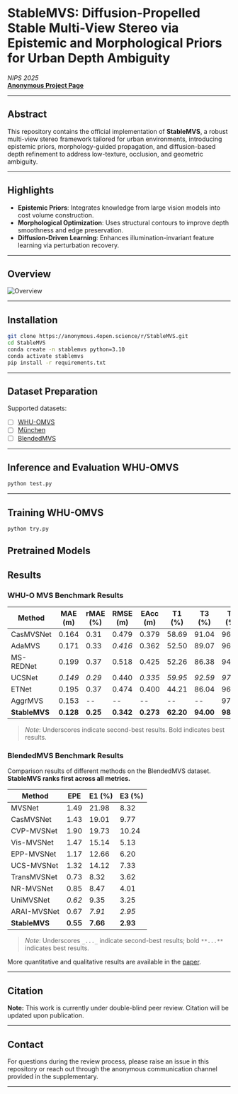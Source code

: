 # StableMVS: Diffusion-Propelled Stable Multi-View Stereo via Epistemic and Morphological Priors for Urban Depth Ambiguity

*NIPS 2025*  
**[Anonymous Project Page](https://anonymous.4open.science/r/StableMVS)**  

---

## Abstract  

This repository contains the official implementation of **StableMVS**, a robust multi-view stereo framework tailored for urban environments, introducing epistemic priors, morphology-guided propagation, and diffusion-based depth refinement to address low-texture, occlusion, and geometric ambiguity.

---

## Highlights

- **Epistemic Priors**: Integrates knowledge from large vision models into cost volume construction.
- **Morphological Optimization**: Uses structural contours to improve depth smoothness and edge preservation.
- **Diffusion-Driven Learning**: Enhances illumination-invariant feature learning via perturbation recovery.

---

## Overview

![Overview](./img/overall_new.png)

---

## Installation

```bash
git clone https://anonymous.4open.science/r/StableMVS.git
cd StableMVS
conda create -n stablemvs python=3.10
conda activate stablemvs
pip install -r requirements.txt
```

---

## Dataset Preparation

Supported datasets:

- [ ] [WHU-OMVS](https://gpcv.whu.edu.cn/data/WHU_OMVS_dataset/WHU_dataset.htm)
- [ ] [München](https://phowo.ifp.uni-stuttgart.de/publications/phowo13/240Haala-new.pdf)
- [ ] [BlendedMVS ](https://github.com/YoYo000/BlendedMVS)

---

## Inference and Evaluation WHU-OMVS

```bash
python test.py 
```

---

## Training WHU-OMVS

```bash
python try.py
```

## 

## Pretrained Models





## Results
### WHU-O MVS Benchmark Results

| **Method**     | **MAE (m)** | **rMAE (%)** | **RMSE (m)** | **EAcc (m)** | **T1 (%)** | **T3 (%)** | **T6 (%)** | **T10 (%)** |
|----------------|-------------|--------------|--------------|--------------|------------|------------|------------|-------------|
| CasMVSNet      | 0.164       | 0.31         | 0.479        | 0.379        | 58.69      | 91.04      | 96.57      | 97.89       |
| AdaMVS         | 0.171       | 0.33         | _0.416_      | 0.362        | 52.50      | 89.07      | 96.61      | 98.25       |
| MS-REDNet      | 0.199       | 0.37         | 0.518        | 0.425        | 52.26      | 86.38      | 94.83      | 97.20       |
| UCSNet         | _0.149_     | _0.29_       | 0.440        | _0.335_      | _59.95_    | _92.59_    | _97.39_    | _98.37_     |
| ETNet          | 0.195       | 0.37         | 0.474        | 0.400        | 44.21      | 86.04      | 96.42      | 98.02       |
| AggrMVS        | 0.153       | --           | --           | --           | --         | --         | 97.00      | 97.96       |
| **StableMVS**  | **0.128**   | **0.25**     | **0.342**    | **0.273**    | **62.20**  | **94.00**  | **98.20**  | **98.97**   |

> _Note_: Underscores indicate second-best results. Bold indicates best results.



### BlendedMVS Benchmark Results

Comparison results of different methods on the BlendedMVS dataset. **StableMVS ranks first across all metrics.**

| **Method**       | **EPE** | **E1 (%)** | **E3 (%)** |
|------------------|---------|------------|------------|
| MVSNet           | 1.49    | 21.98      | 8.32       |
| CasMVSNet        | 1.43    | 19.01      | 9.77       |
| CVP-MVSNet       | 1.90    | 19.73      | 10.24      |
| Vis-MVSNet       | 1.47    | 15.14      | 5.13       |
| EPP-MVSNet       | 1.17    | 12.66      | 6.20       |
| UCS-MVSNet       | 1.32    | 14.12      | 7.33       |
| TransMVSNet      | 0.73    | 8.32       | 3.62       |
| NR-MVSNet        | 0.85    | 8.47       | 4.01       |
| UniMVSNet        | _0.62_  | 9.35       | 3.25       |
| ARAI-MVSNet      | 0.67    | _7.91_     | _2.95_     |
| **StableMVS**    | **0.55**| **7.66**   | **2.93**   |

> _Note_: Underscores `_..._` indicate second-best results; bold `**...**` indicates best results.



More quantitative and qualitative results are available in the [paper](#).

---

## Citation

**Note:** This work is currently under double-blind peer review. Citation will be updated upon publication.

---

## Contact

For questions during the review process, please raise an issue in this repository or reach out through the anonymous communication channel provided in the supplementary.

---
